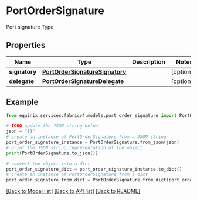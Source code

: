 # PortOrderSignature

Port signature Type

## Properties

Name | Type | Description | Notes
------------ | ------------- | ------------- | -------------
**signatory** | [**PortOrderSignatureSignatory**](PortOrderSignatureSignatory.md) |  | [optional] 
**delegate** | [**PortOrderSignatureDelegate**](PortOrderSignatureDelegate.md) |  | [optional] 

## Example

```python
from equinix.services.fabricv4.models.port_order_signature import PortOrderSignature

# TODO update the JSON string below
json = "{}"
# create an instance of PortOrderSignature from a JSON string
port_order_signature_instance = PortOrderSignature.from_json(json)
# print the JSON string representation of the object
print(PortOrderSignature.to_json())

# convert the object into a dict
port_order_signature_dict = port_order_signature_instance.to_dict()
# create an instance of PortOrderSignature from a dict
port_order_signature_from_dict = PortOrderSignature.from_dict(port_order_signature_dict)
```
[[Back to Model list]](../README.md#documentation-for-models) [[Back to API list]](../README.md#documentation-for-api-endpoints) [[Back to README]](../README.md)


